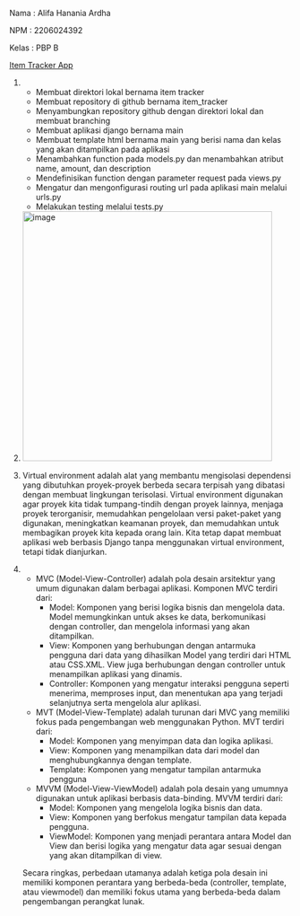 Nama    : Alifa Hanania Ardha

NPM     : 2206024392

Kelas   : PBP B

[Item Tracker App](https://item-tracker.adaptable.app/main/)

1. - Membuat direktori lokal bernama item tracker
   - Membuat repository di github bernama item_tracker
   - Menyambungkan repository github dengan direktori lokal dan membuat branching
   - Membuat aplikasi django bernama main
   - Membuat template html bernama main yang berisi nama dan kelas yang akan ditampilkan pada aplikasi
   - Menambahkan function pada models.py dan menambahkan atribut name, amount, dan description
   - Mendefinisikan function dengan parameter request pada views.py
   - Mengatur dan mengonfigurasi routing url pada aplikasi main melalui urls.py
   - Melakukan testing melalui tests.py
  
     
2. <img width="445" alt="image" src="https://github.com/hunnania/item_tracker/assets/119483290/493c40e4-3c8d-4bec-aac3-571e2d6e58b8">
3. Virtual environment adalah alat yang membantu mengisolasi dependensi yang dibutuhkan proyek-proyek berbeda secara terpisah yang dibatasi dengan membuat lingkungan terisolasi. Virtual environment digunakan agar proyek kita tidak tumpang-tindih dengan proyek lainnya, menjaga proyek terorganisir, memudahkan pengelolaan versi paket-paket yang digunakan, meningkatkan keamanan proyek, dan memudahkan untuk membagikan proyek kita kepada orang lain. Kita tetap dapat membuat aplikasi web berbasis Django tanpa menggunakan virtual environment, tetapi tidak dianjurkan.
4. - MVC (Model-View-Controller) adalah pola desain arsitektur yang umum digunakan dalam berbagai aplikasi. Komponen MVC terdiri dari:
     * Model: Komponen yang berisi logika bisnis dan mengelola data. Model memungkinkan untuk akses ke data, berkomunikasi dengan controller, dan mengelola informasi yang akan ditampilkan.
     * View: Komponen yang berhubungan dengan antarmuka pengguna dari data yang dihasilkan Model yang terdiri dari HTML atau CSS.XML. View juga berhubungan dengan controller untuk menampilkan aplikasi yang dinamis.
     * Controller: Komponen yang mengatur interaksi pengguna seperti menerima, memproses input, dan menentukan apa yang terjadi selanjutnya serta mengelola alur aplikasi.
   - MVT (Model-View-Template) adalah turunan dari MVC yang memiliki fokus pada pengembangan web menggunakan Python. MVT terdiri dari:
     * Model: Komponen yang menyimpan data dan logika aplikasi.
     * View: Komponen yang menampilkan data dari model dan menghubungkannya dengan template.
     * Template: Komponen yang mengatur tampilan antarmuka pengguna
   - MVVM (Model-View-ViewModel) adalah pola desain yang umumnya digunakan untuk aplikasi berbasis data-binding. MVVM terdiri dari:
     * Model: Komponen yang mengelola logika bisnis dan data.
     * View: Komponen yang berfokus mengatur tampilan data kepada pengguna.
     * ViewModel: Komponen yang menjadi perantara antara Model dan View dan berisi logika yang mengatur data agar sesuai dengan yang akan ditampilkan di view.
       
  
   Secara ringkas, perbedaan utamanya adalah ketiga pola desain ini memiliki komponen perantara yang berbeda-beda (controller, template, atau viewmodel) dan memiliki fokus utama yang berbeda-beda dalam pengembangan perangkat lunak.
